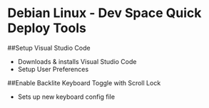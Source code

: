 # Debian Linux - Dev Space Quick Deploy Tools

##Setup Visual Studio Code
+ Downloads & installs Visual Studio Code
+ Setup User Preferences

##Enable Backlite Keyboard Toggle with Scroll Lock
+ Sets up new keyboard config file

